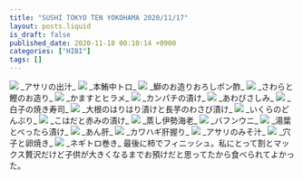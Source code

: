 ```yaml
---
title: "SUSHI TOKYO TEN YOKOHAMA 2020/11/17"
layout: posts.liquid
is_draft: false
published_date: 2020-11-18 00:10:14 +0900
categories: ["HIBI"]
tags: []
---
```


<img class="in_article" src="/public/images/2020/11/a4ef2ea6-b78a-46ec-9e64-69a59e95b954-bbb18d8a-32e5-43aa-b85f-fbaa7b84cc77-1024x684.jpg">
_アサリの出汁_
<img class="in_article" src="/public/images/2020/11/6ba703f3-86d9-4fcf-b65f-964fe3275fe6-7ff34c9c-6183-4b5f-acc2-f60087fbabf1-1024x684.jpg">
_本鮪中トロ_
<img class="in_article" src="/public/images/2020/11/7c2406da-7f4f-4d38-b133-071c85166ce9-9d498d19-b9fc-4966-ac47-ca590f030408-1024x684.jpg">
_鰤のお造りおろしポン酢_
<img class="in_article" src="/public/images/2020/11/89853809-dd36-4367-a6ad-9b48ba96eb12-7512d5ca-feb2-4317-b5d7-76ffb6043bb4-1024x684.jpg">
_さわらと鰹のお造り_
<img class="in_article" src="/public/images/2020/11/fd70c02d-6b95-4fb9-994e-0c1bd5500b5e-74759368-3b32-4e9d-b80f-24485095863b-1024x684.jpg">
_かますとヒラメ_
<img class="in_article" src="/public/images/2020/11/ff6f475e-d4a1-4a41-90eb-5445b2dc8e23-be3e155c-e10e-4570-91a5-ac5f34607e85-1024x684.jpg">
_カンパチの漬け_
<img class="in_article" src="/public/images/2020/11/a8b233ea-91ce-4c73-aea1-87523ad27fc2-75287034-c70c-4f9c-b365-d693ce5673e2-1024x684.jpg">
_あわびさしみ_
<img class="in_article" src="/public/images/2020/11/7dca1107-487b-4abe-9659-16c435b1a20f-cb9a7329-dc71-4e20-abc3-bfb8da9aeddc-1024x684.jpg">
_白子の焼き寿司_
<img class="in_article" src="/public/images/2020/11/199796f4-680c-4de8-bf82-cf55f3b74a5a-799734eb-88d1-4013-9d29-6707fca6131c-1024x684.jpg">
_大根のはりはり漬けと長芋のわさび漬け_
<img class="in_article" src="/public/images/2020/11/32cc1ee0-abe4-4546-a9c6-75fa69dfa2a8-b96ec04b-f519-454c-b3b5-a48592d2a513-1024x684.jpg">
_いくらのどんぶり_
<img class="in_article" src="/public/images/2020/11/59818d2c-3703-4bbf-8b95-c73a482c98a6-b099d732-29b9-4ee4-90df-f7ebb3541ea8-1024x684.jpg">
_こはだと赤みの漬け_
<img class="in_article" src="/public/images/2020/11/abb93d92-1bfd-4e9b-8a0d-700a94c2b977-58cbc42d-3d1b-4a4b-9e2d-7730a2b28912-1024x684.jpg">
_蒸し伊勢海老_
<img class="in_article" src="/public/images/2020/11/200fe9e2-14c2-490a-b99a-245ea02780c8-58793a33-7f9d-4398-a950-45ce99307da0-1024x684.jpg">
_バフンウニ_
<img class="in_article" src="/public/images/2020/11/48a1201e-e375-4d18-8799-24dc1c8767bd-6ac0afb4-bd1d-4a87-bf41-c648318dccbc-1024x684.jpg">
_湯葉とべったら漬け_
<img class="in_article" src="/public/images/2020/11/bbbf8bde-4e6a-4bf5-9265-f9b4d367a554-645eda79-28c8-43f0-a6ce-54c356c51e3f-1024x684.jpg">
_あん肝_
<img class="in_article" src="/public/images/2020/11/f039e69e-68a6-405b-908d-e10cc2a5a264-b1c2c6a2-0f72-46ef-bb87-a266f2a08eb4-1024x684.jpg">
_カワハギ肝握り_
<img class="in_article" src="/public/images/2020/11/19d87226-2ac3-4468-8ccd-c1cf5e2fa103-79fec9a4-0b63-4538-a176-ef21fe4c4782-1024x684.jpg">
_アサリのみそ汁_
<img class="in_article" src="/public/images/2020/11/06152700-592a-43c9-ab01-1131f9dee5f8-264b00b0-379e-4ac1-a04a-806bcf0ffb0b-1024x684.jpg">
_穴子と卵焼き_
<img class="in_article" src="/public/images/2020/11/b211b704-5120-4f78-96e9-afccb293c6bb-f0de8e3e-3ce6-4bec-9f61-8cbc46cef4d0-1024x684.jpg">
_ネギトロ巻き_
最後に柿でフィニッシュ。私にとって割とマックス贅沢だけど子供が大きくなるまでお預けだと思ってたから食べられてよかった。


